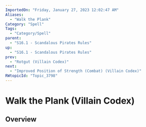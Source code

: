 ```yaml
---
ImportedOn: "Friday, January 27, 2023 12:02:47 AM"
Aliases:
  - "Walk the Plank"
Category: "Spell"
Tags:
  - "Category/Spell"
parent:
  - "S16.1 - Scandalous Pirates Rules"
up:
  - "S16.1 - Scandalous Pirates Rules"
prev:
  - "Rotgut (Villain Codex)"
next:
  - "Improved Position of Strength (Combat) (Villain Codex)"
RWtopicId: "Topic_3798"
---
```

# Walk the Plank (Villain Codex)
## Overview
